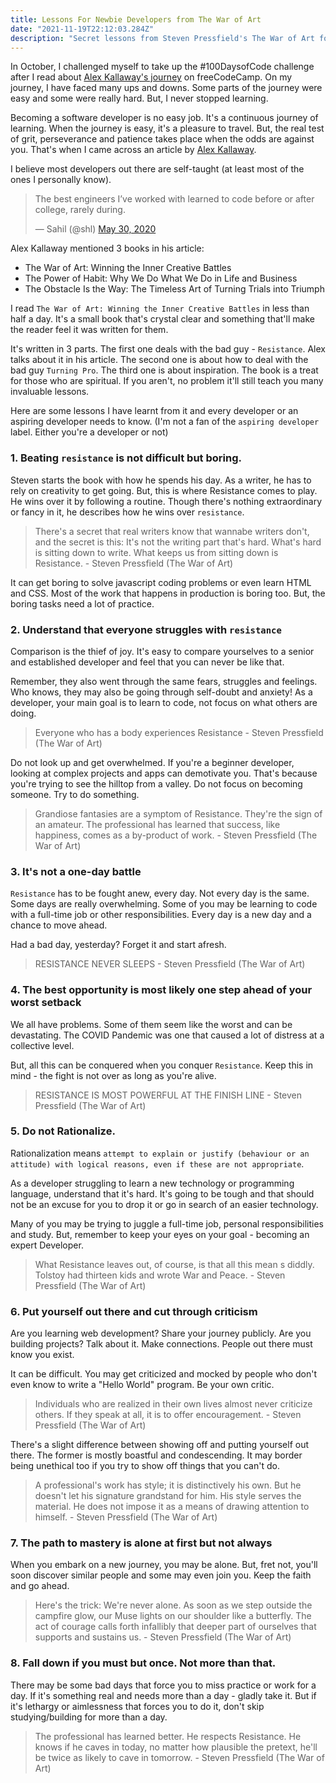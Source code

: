 ```yaml
---
title: Lessons For Newbie Developers from The War of Art
date: "2021-11-19T22:12:03.284Z"
description: "Secret lessons from Steven Pressfield's The War of Art for newbie Developers"
---
```


In October, I challenged myself to take up the #100DaysofCode challenge after I read about [Alex Kallaway's journey](https://www.freecodecamp.org/news/the-crazy-history-of-the-100daysofcode-challenge-and-why-you-should-try-it-for-2018-6c89a76e298d/) on freeCodeCamp. On my journey, I have faced many ups and downs. Some parts of the journey were easy and some were really hard. But, I never stopped learning.

Becoming a software developer is no easy job. It's a continuous journey of learning. When the journey is easy, it's a pleasure to travel. But, the real test of grit, perseverance and patience takes place when the odds are against you. That's when I came across an article by [Alex Kallaway](https://www.freecodecamp.org/news/learning-to-code-when-it-gets-dark-e485edfb58fd/#.yjh0fehje).

I believe most developers out there are self-taught (at least most of the ones I personally know).

<blockquote class="twitter-tweet"><p lang="en" dir="ltr">The best engineers I’ve worked with learned to code before or after college, rarely during.</p>&mdash; Sahil (@shl) <a href="https://twitter.com/shl/status/1266731956059824128?ref_src=twsrc%5Etfw">May 30, 2020</a></blockquote> <script async src="https://platform.twitter.com/widgets.js" charset="utf-8"></script>

Alex Kallaway mentioned 3 books in his article:

- The War of Art: Winning the Inner Creative Battles
- The Power of Habit: Why We Do What We Do in Life and Business
- The Obstacle Is the Way: The Timeless Art of Turning Trials into Triumph

I read `The War of Art: Winning the Inner Creative Battles` in less than half a day. It's a small book that's crystal clear and something that'll make the reader feel it was written for them.

It's written in 3 parts. The first one deals with the bad guy - `Resistance`. Alex talks about it in his article. The second one is about how to deal with the bad guy `Turning Pro`. The third one is about inspiration. The book is a treat for those who are spiritual. If you aren't, no problem it'll still teach you many invaluable lessons.

Here are some lessons I have learnt from it and every developer or an aspiring developer needs to know. (I'm not a fan of the `aspiring developer` label. Either you're a developer or not)

### 1. Beating `resistance` is not difficult but boring.

Steven starts the book with how he spends his day. As a writer, he has to rely on creativity to get going. But, this is where Resistance comes to play. He wins over it by following a routine. Though there's nothing extraordinary or fancy in it, he describes how he wins over `resistance`.

> There's a secret that real writers know that wannabe writers don't, and the secret is this: It's not the writing part that's hard. What's hard is sitting down to write. What keeps us from sitting down is Resistance. - Steven Pressfield (The War of Art)

It can get boring to solve javascript coding problems or even learn HTML and CSS. Most of the work that happens in production is boring too. But, the boring tasks need a lot of practice.

### 2. Understand that everyone struggles with `resistance`

Comparison is the thief of joy. It's easy to compare yourselves to a senior and established developer and feel that you can never be like that.

Remember, they also went through the same fears, struggles and feelings. Who knows, they may also be going through self-doubt and anxiety! As a developer, your main goal is to learn to code, not focus on what others are doing.

> Everyone who has a body experiences Resistance - Steven Pressfield (The War of Art)

Do not look up and get overwhelmed. If you're a beginner developer, looking at complex projects and apps can demotivate you. That's because you're trying to see the hilltop from a valley. Do not focus on becoming someone. Try to do something.

> Grandiose fantasies are a symptom of Resistance. They're the sign of an amateur. The professional has learned that success, like happiness, comes as a by-product of work. - Steven Pressfield (The War of Art)

### 3. It's not a one-day battle

`Resistance` has to be fought anew, every day. Not every day is the same. Some days are really overwhelming. Some of you may be learning to code with a full-time job or other responsibilities. Every day is a new day and a chance to move ahead.

Had a bad day, yesterday? Forget it and start afresh.

> RESISTANCE NEVER SLEEPS - Steven Pressfield (The War of Art)

### 4. The best opportunity is most likely one step ahead of your worst setback

We all have problems. Some of them seem like the worst and can be devastating. The COVID Pandemic was one that caused a lot of distress at a collective level.

But, all this can be conquered when you conquer `Resistance`. Keep this in mind - the fight is not over as long as you're alive.

> RESISTANCE IS MOST POWERFUL AT THE FINISH LINE - Steven Pressfield (The War of Art)

### 5. Do not Rationalize.

Rationalization means `attempt to explain or justify (behaviour or an attitude) with logical reasons, even if these are not appropriate`.

As a developer struggling to learn a new technology or programming language, understand that it's hard. It's going to be tough and that should not be an excuse for you to drop it or go in search of an easier technology.

Many of you may be trying to juggle a full-time job, personal responsibilities and study. But, remember to keep your eyes on your goal - becoming an expert Developer.

> What Resistance leaves out, of course, is that all this mean s diddly. Tolstoy had thirteen kids and wrote War and Peace. - Steven Pressfield (The War of Art)

### 6. Put yourself out there and cut through criticism

Are you learning web development? Share your journey publicly. Are you building projects? Talk about it. Make connections. People out there must know you exist.

It can be difficult. You may get criticized and mocked by people who don't even know to write a "Hello World" program. Be your own critic.

> Individuals who are realized in their own lives almost never criticize others. If they speak at all, it is to offer encouragement. - Steven Pressfield (The War of Art)

There's a slight difference between showing off and putting yourself out there. The former is mostly boastful and condescending. It may border being unethical too if you try to show off things that you can't do.

> A professional's work has style; it is distinctively his own. But he doesn't let his signature grandstand for him. His style serves the material. He does not impose it as a means of drawing attention to himself. - Steven Pressfield (The War of Art)

### 7. The path to mastery is alone at first but not always

When you embark on a new journey, you may be alone. But, fret not, you'll soon discover similar people and some may even join you. Keep the faith and go ahead.

> Here's the trick: We're never alone. As soon as we step outside the campfire glow, our Muse lights on our shoulder like a butterfly. The act of courage calls forth infallibly that deeper part of ourselves that supports and sustains us. - Steven Pressfield (The War of Art)

### 8. Fall down if you must but once. Not more than that.

There may be some bad days that force you to miss practice or work for a day. If it's something real and needs more than a day - gladly take it. But if it's lethargy or aimlessness that forces you to do it, don't skip studying/building for more than a day.

> The professional has learned better. He respects Resistance. He knows if he caves in today, no matter how plausible the pretext, he'll be twice as likely to cave in tomorrow. - Steven Pressfield (The War of Art)
